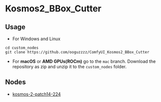 # Kosmos2_BBox_Cutter


## Usage 
+ For Windows and Linux  
```
cd custom_nodes
git clone https://github.com/ooguzzzz/ComfyUI_Kosmos2_BBox_Cutter
```
+ For **macOS** or **AMD GPUs(ROCm)** go to the ```mac``` branch. Download the repository as zip and unzip it to the ```custom_nodes``` folder.
  
## Nodes
+ [kosmos-2-patch14-224](https://huggingface.co/microsoft/kosmos-2-patch14-224)

